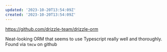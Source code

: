 ```yaml
---
updated: '2023-10-20T13:54:09Z'
created: '2023-10-20T13:54:09Z'
---
```

https://github.com/drizzle-team/drizzle-orm

Neat-looking ORM that seems to use Typescript really well and thoroughly. Found via `tmcw` on github
